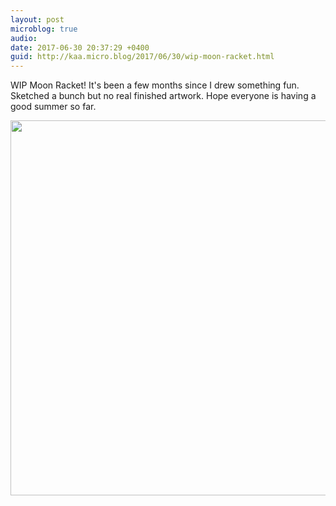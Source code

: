 ```yaml
---
layout: post
microblog: true
audio: 
date: 2017-06-30 20:37:29 +0400
guid: http://kaa.micro.blog/2017/06/30/wip-moon-racket.html
---
```

WIP Moon Racket! It's been a few months since I drew something fun. Sketched a bunch but no real finished artwork. Hope everyone is having a good summer so far.

<img src="http://www.kaa.bz/uploads/2018/6c2d8a3ea4.jpg" width="600" height="600" />
